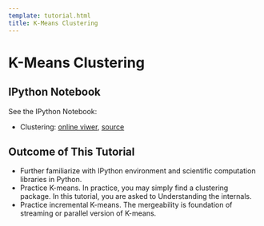 ```yaml
---
template: tutorial.html
title: K-Means Clustering
---
```


# K-Means Clustering

## IPython Notebook

See the IPython Notebook:

   * Clustering:
   [online viwer](http://nbviewer.ipython.org/urls/course.ie.cuhk.edu.hk/~engg4030/tutorial/tutorial6/Clustering.ipynb),
   [source](https://course.ie.cuhk.edu.hk/~engg4030/tutorial/tutorial6/Clustering.ipynb)

## Outcome of This Tutorial

   * Further familiarize with IPython environment
   and scientific computation libraries in Python.
   * Practice K-means.
   In practice, you may simply find a clustering package.
   In this tutorial, you are asked to Understanding the internals.
   * Practice incremental K-means.
   The mergeability is foundation of streaming or parallel version of K-means.
